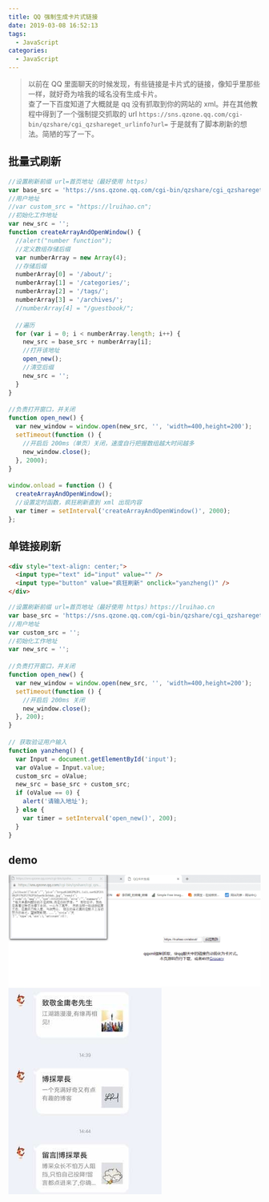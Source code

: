 ```yaml
---
title: QQ 强制生成卡片式链接
date: 2019-03-08 16:52:13
tags:
  - JavaScript
categories:
  - JavaScript
---
```


> 以前在 QQ 里面聊天的时候发现，有些链接是卡片式的链接，像知乎里那些一样，就好奇为啥我的域名没有生成卡片。  
> 查了一下百度知道了大概就是 qq 没有抓取到你的网站的 xml。并在其他教程中得到了一个强制提交抓取的 url `https://sns.qzone.qq.com/cgi-bin/qzshare/cgi_qzshareget_urlinfo?url=` 于是就有了脚本刷新的想法。简陋的写了一下。

<!--more-->

## 批量式刷新

```javascript 批量式刷新 js
//设置刷新前缀 url=首页地址（最好使用 https）
var base_src = 'https://sns.qzone.qq.com/cgi-bin/qzshare/cgi_qzshareget_urlinfo?url=https://lruihao.cn';
//用户地址
//var custom_src = "https://lruihao.cn";
//初始化工作地址
var new_src = '';
function createArrayAndOpenWindow() {
  //alert("number function");
  //定义数组存储后缀
  var numberArray = new Array(4);
  //存储后缀
  numberArray[0] = '/about/';
  numberArray[1] = '/categories/';
  numberArray[2] = '/tags/';
  numberArray[3] = '/archives/';
  //numberArray[4] = "/guestbook/";

  //遍历
  for (var i = 0; i < numberArray.length; i++) {
    new_src = base_src + numberArray[i];
    //打开该地址
    open_new();
    //清空后缀
    new_src = '';
  }
}

//负责打开窗口，并关闭
function open_new() {
  var new_window = window.open(new_src, '', 'width=400,height=200');
  setTimeout(function () {
    //开启后 200ms（单页）关闭，速度自行把握数组越大时间越多
    new_window.close();
  }, 2000);
}

window.onload = function () {
  createArrayAndOpenWindow();
  //设置定时函数，疯狂刷新直到 xml 出现内容
  var timer = setInterval('createArrayAndOpenWindow()', 2000);
};
```

## 单链接刷新

```html html
<div style="text-align: center;">
  <input type="text" id="input" value="" />
  <input type="button" value="疯狂刷新" onclick="yanzheng()" />
</div>
```

```javascript 单链接刷新 js
//设置刷新前缀 url=首页地址（最好使用 https）https://lruihao.cn
var base_src = 'https://sns.qzone.qq.com/cgi-bin/qzshare/cgi_qzshareget_urlinfo?url=';
//用户地址
var custom_src = '';
//初始化工作地址
var new_src = '';

//负责打开窗口，并关闭
function open_new() {
  var new_window = window.open(new_src, '', 'width=400,height=200');
  setTimeout(function () {
    //开启后 200ms 关闭
    new_window.close();
  }, 200);
}

// 获取验证用户输入
function yanzheng() {
  var Input = document.getElementById('input');
  var oValue = Input.value;
  custom_src = oValue;
  new_src = base_src + custom_src;
  if (oValue == 0) {
    alert('请输入地址');
  } else {
    var timer = setInterval('open_new()', 200);
  }
}
```

## demo

![线上 demo 仅做参考请自行下载](images/1.png '线上 demo 仅做参考请自行下载')  
![效果](images/2.png '效果')
